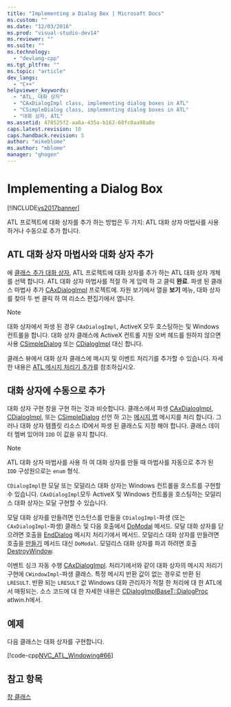 ```yaml
---
title: "Implementing a Dialog Box | Microsoft Docs"
ms.custom: ""
ms.date: "12/03/2016"
ms.prod: "visual-studio-dev14"
ms.reviewer: ""
ms.suite: ""
ms.technology: 
  - "devlang-cpp"
ms.tgt_pltfrm: ""
ms.topic: "article"
dev_langs: 
  - "C++"
helpviewer_keywords: 
  - "ATL, 대화 상자"
  - "CAxDialogImpl class, implementing dialog boxes in ATL"
  - "CSimpleDialog class, implementing dialog boxes in ATL"
  - "대화 상자, ATL"
ms.assetid: 478525f2-aa6a-435a-b162-68fc8aa98a8e
caps.latest.revision: 10
caps.handback.revision: 5
author: "mikeblome"
ms.author: "mblome"
manager: "ghogen"
---
```

# Implementing a Dialog Box
[!INCLUDE[vs2017banner](../assembler/inline/includes/vs2017banner.md)]

ATL 프로젝트에 대화 상자를 추가 하는 방법은 두 가지: ATL 대화 상자 마법사를 사용 하거나 수동으로 추가 합니다.  
  
## ATL 대화 상자 마법사와 대화 상자 추가  
 에  [클래스 추가 대화 상자](../ide/add-class-dialog-box.md), ATL 프로젝트에 대화 상자를 추가 하는 ATL 대화 상자 개체를 선택 합니다.  ATL 대화 상자 마법사를 적절 하 게 입력 하 고 클릭  **완료**.  파생 된 클래스 마법사 추가  [CAxDialogImpl](../atl/reference/caxdialogimpl-class.md) 프로젝트에.  자원 보기에서 열을  **보기** 메뉴, 대화 상자를 찾아 두 번 클릭 하 여 리소스 편집기에서 엽니다.  
  
> [!NOTE]
>  대화 상자에서 파생 된 경우 `CAxDialogImpl`, ActiveX 모두 호스팅하는 및 Windows 컨트롤을 합니다.  대화 상자 클래스에 ActiveX 컨트롤 지원 오버 헤드를 원하지 않으면 사용  [CSimpleDialog](../atl/reference/csimpledialog-class.md) 또는  [CDialogImpl](../atl/reference/cdialogimpl-class.md) 대신 합니다.  
  
 클래스 뷰에서 대화 상자 클래스에 메시지 및 이벤트 처리기를 추가할 수 있습니다.  자세한 내용은 [ATL 메시지 처리기 추가](../atl/adding-an-atl-message-handler.md)를 참조하십시오.  
  
## 대화 상자에 수동으로 추가  
 대화 상자 구현 창을 구현 하는 것과 비슷합니다.  클래스에서 파생  [CAxDialogImpl](../atl/reference/caxdialogimpl-class.md),  [CDialogImpl](../atl/reference/cdialogimpl-class.md), 또는  [CSimpleDialog](../atl/reference/csimpledialog-class.md) 선언 하 고는  [메시지 맵](../atl/message-maps-atl.md) 메시지를 처리 합니다.  그러나 대화 상자 템플릿 리소스 ID에서 파생 된 클래스도 지정 해야 합니다.  클래스 데이터 멤버 있어야 `IDD` 이 값을 유지 합니다.  
  
> [!NOTE]
>  ATL 대화 상자 마법사를 사용 하 여 대화 상자를 만들 때 마법사를 자동으로 추가 된 `IDD` 구성원으로는 `enum` 형식.  
  
 `CDialogImpl`한 모달 또는 모덜리스 대화 상자는 Windows 컨트롤을 호스트를 구현할 수 있습니다.  `CAxDialogImpl`모두 ActiveX 및 Windows 컨트롤을 호스팅하는 모덜리스 대화 상자는 모달 구현할 수 있습니다.  
  
 모달 대화 상자를 만들려면 인스턴스를 만들을 `CDialogImpl`\-파생 \(또는 `CAxDialogImpl`\-파생\) 클래스 및 다음 호출에서  [DoModal](../Topic/CDialogImpl::DoModal.md) 메서드.  모달 대화 상자를 닫으려면 호출을  [EndDialog](../Topic/CDialogImpl::EndDialog.md) 메시지 처리기에서 메서드.  모덜리스 대화 상자를 만들려면 호출을  [만들기](../Topic/CDialogImpl::Create.md) 메서드 대신 `DoModal`.  모덜리스 대화 상자를 파괴 하려면 호출  [DestroyWindow](../Topic/CDialogImpl::DestroyWindow.md).  
  
 이벤트 싱크 자동 수행  [CAxDialogImpl](../atl/reference/caxdialogimpl-class.md).  처리기에서와 같이 대화 상자의 메시지 처리기 구현에 `CWindowImpl`\-파생 클래스.  특정 메시지 반환 값이 없는 경우로 반환 된 `LRESULT`.  반환 되는 `LRESULT` 값 Windows 대화 관리자가 적절 한 처리에 대 한 ATL에서 매핑되는.  소스 코드에 대 한 자세한 내용은  [CDialogImplBaseT::DialogProc](../Topic/CDialogImpl::DialogProc.md) atlwin.h에서.  
  
## 예제  
 다음 클래스는 대화 상자를 구현합니다.  
  
 [!code-cpp[NVC_ATL_Windowing#66](../atl/codesnippet/CPP/implementing-a-dialog-box_1.h)]  
  
## 참고 항목  
 [창 클래스](../atl/atl-window-classes.md)